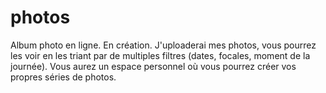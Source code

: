 # photos

Album photo en ligne. En création. 
J'uploaderai mes photos, vous pourrez les voir en les triant par de multiples filtres (dates, focales, moment de la journée). 
Vous aurez un espace personnel où vous pourrez créer vos propres séries de photos.
